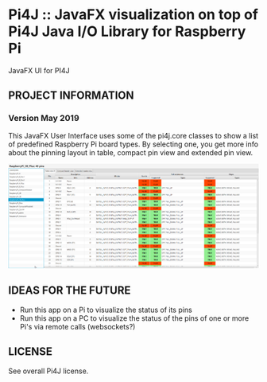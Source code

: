  Pi4J :: JavaFX visualization on top of Pi4J Java I/O Library for Raspberry Pi
==============================================================================
JavaFX UI for PI4J

## PROJECT INFORMATION

### Version May 2019
This JavaFX User Interface uses some of the pi4j.core classes to show a list of predefined Raspberry Pi board types. By selecting one, you get more info about the pinning layout in table, compact pin view and extended pin view.

![alt text](screenshots/pi_3Bplus_table_view.png)

## IDEAS FOR THE FUTURE
* Run this app on a Pi to visualize the status of its pins
* Run this app on a PC to visualize the status of the pins of one or more Pi's via remote calls (websockets?) 

## LICENSE
See overall Pi4J license.